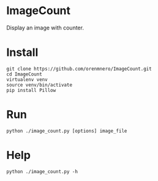 # ImageCount
Display an image with counter.

# Install
```
git clone https://github.com/orenmnero/ImageCount.git
cd ImageCount
virtualenv venv
source venv/bin/activate
pip install Pillow
```

# Run
```
python ./image_count.py [options] image_file
```

# Help
```
python ./image_count.py -h
```
